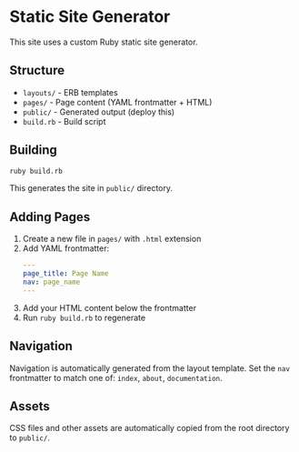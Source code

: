 # Static Site Generator

This site uses a custom Ruby static site generator.

## Structure

- `layouts/` - ERB templates
- `pages/` - Page content (YAML frontmatter + HTML)
- `public/` - Generated output (deploy this)
- `build.rb` - Build script

## Building

```bash
ruby build.rb
```

This generates the site in `public/` directory.

## Adding Pages

1. Create a new file in `pages/` with `.html` extension
2. Add YAML frontmatter:
   ```yaml
   ---
   page_title: Page Name
   nav: page_name
   ---
   ```
3. Add your HTML content below the frontmatter
4. Run `ruby build.rb` to regenerate

## Navigation

Navigation is automatically generated from the layout template. Set the `nav` frontmatter to match one of: `index`, `about`, `documentation`.

## Assets

CSS files and other assets are automatically copied from the root directory to `public/`.